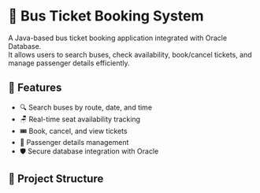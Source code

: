 # 🚌 Bus Ticket Booking System

A Java-based bus ticket booking application integrated with Oracle Database.  
It allows users to search buses, check availability, book/cancel tickets, and manage passenger details efficiently.  

## 🚀 Features
- 🔍 Search buses by route, date, and time  
- 🪑 Real-time seat availability tracking  
- 🎟️ Book, cancel, and view tickets  
- 👤 Passenger details management  
- 🛡️ Secure database integration with Oracle  

## 📂 Project Structure
